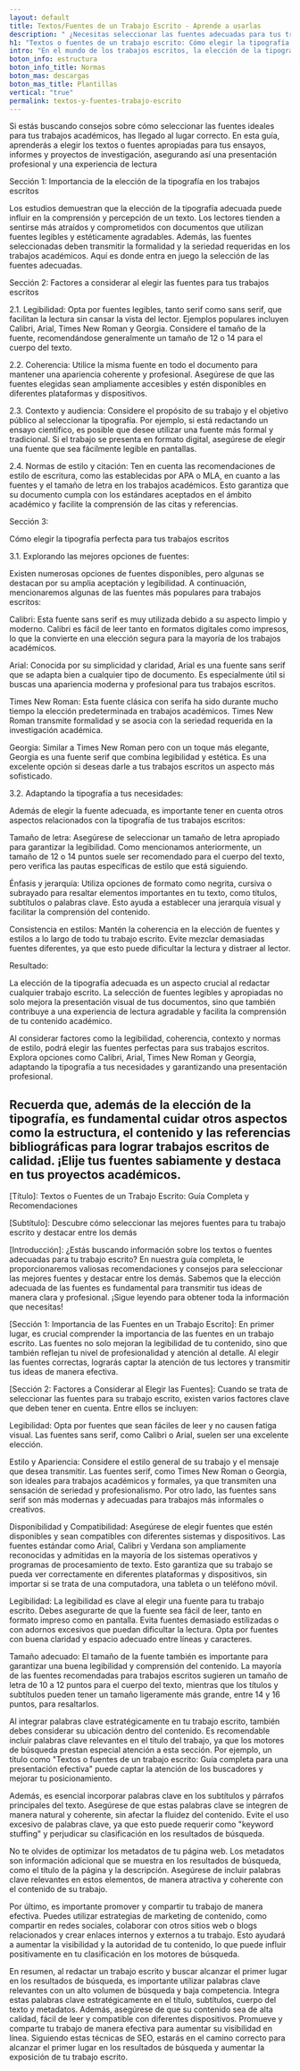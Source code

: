 ```yaml
---
layout: default
title: Textos/Fuentes de un Trabajo Escrito - Aprende a usarlas
description: " ¿Necesitas seleccionar las fuentes adecuadas para tus trabajos escritos? Al elegir la tipografía perfecta, destacará la calidad de tus textos académicos."
h1: "Textos o fuentes de un trabajo escrito: Cómo elegir la tipografía perfecta para tus documentos"
intro: "En el mundo de los trabajos escritos, la elección de la tipografía adecuada juega un papel fundamental en la presentación y legibilidad de tus documentos."
boton_info: estructura
boton_info_title: Normas
boton_mas: descargas
boton_mas_title: Plantillas
vertical: "true"
permalink: textos-y-fuentes-trabajo-escrito
---
```

 Si estás buscando consejos sobre cómo seleccionar las fuentes ideales para tus trabajos académicos, has llegado al lugar correcto. En esta guía, aprenderás a elegir los textos o fuentes apropiadas para tus ensayos, informes y proyectos de investigación, asegurando así una presentación profesional y una experiencia de lectura 
 
Sección 1: Importancia de la elección de la tipografía en los trabajos escritos

Los estudios demuestran que la elección de la tipografía adecuada puede influir en la comprensión y percepción de un texto. Los lectores tienden a sentirse más atraídos y comprometidos con documentos que utilizan fuentes legibles y estéticamente agradables. Además, las fuentes seleccionadas deben transmitir la formalidad y la seriedad requeridas en los trabajos académicos. Aquí es donde entra en juego la selección de las fuentes adecuadas.

Sección 2: Factores a considerar al elegir las fuentes para tus trabajos escritos

2.1. Legibilidad: Opta por fuentes legibles, tanto serif como sans serif, que facilitan la lectura sin cansar la vista del lector. Ejemplos populares incluyen Calibri, Arial, Times New Roman y Georgia. Considere el tamaño de la fuente, recomendándose generalmente un tamaño de 12 o 14 para el cuerpo del texto.

2.2. Coherencia: Utilice la misma fuente en todo el documento para mantener una apariencia coherente y profesional. Asegúrese de que las fuentes elegidas sean ampliamente accesibles y estén disponibles en diferentes plataformas y dispositivos.

2.3. Contexto y audiencia: Considere el propósito de su trabajo y el objetivo público al seleccionar la tipografía. Por ejemplo, si está redactando un ensayo científico, es posible que desee utilizar una fuente más formal y tradicional. Si el trabajo se presenta en formato digital, asegúrese de elegir una fuente que sea fácilmente legible en pantallas.

2.4. Normas de estilo y citación: Ten en cuenta las recomendaciones de estilo de escritura, como las establecidas por APA o MLA, en cuanto a las fuentes y el tamaño de letra en los trabajos académicos. Esto garantiza que su documento cumpla con los estándares aceptados en el ámbito académico y facilite la comprensión de las citas y referencias.

Sección 3:

Cómo elegir la tipografía perfecta para tus trabajos escritos

3.1. Explorando las mejores opciones de fuentes:

Existen numerosas opciones de fuentes disponibles, pero algunas se destacan por su amplia aceptación y legibilidad. A continuación, mencionaremos algunas de las fuentes más populares para trabajos escritos:

Calibri: Esta fuente sans serif es muy utilizada debido a su aspecto limpio y moderno. Calibri es fácil de leer tanto en formatos digitales como impresos, lo que la convierte en una elección segura para la mayoría de los trabajos académicos.

Arial: Conocida por su simplicidad y claridad, Arial es una fuente sans serif que se adapta bien a cualquier tipo de documento. Es especialmente útil si buscas una apariencia moderna y profesional para tus trabajos escritos.

Times New Roman: Esta fuente clásica con serifa ha sido durante mucho tiempo la elección predeterminada en trabajos académicos. Times New Roman transmite formalidad y se asocia con la seriedad requerida en la investigación académica.

Georgia: Similar a Times New Roman pero con un toque más elegante, Georgia es una fuente serif que combina legibilidad y estética. Es una excelente opción si deseas darle a tus trabajos escritos un aspecto más sofisticado.

3.2. Adaptando la tipografía a tus necesidades:

Además de elegir la fuente adecuada, es importante tener en cuenta otros aspectos relacionados con la tipografía de tus trabajos escritos:

Tamaño de letra: Asegúrese de seleccionar un tamaño de letra apropiado para garantizar la legibilidad. Como mencionamos anteriormente, un tamaño de 12 o 14 puntos suele ser recomendado para el cuerpo del texto, pero verifica las pautas específicas de estilo que está siguiendo.

Énfasis y jerarquía: Utiliza opciones de formato como negrita, cursiva o subrayado para resaltar elementos importantes en tu texto, como títulos, subtítulos o palabras clave. Esto ayuda a establecer una jerarquía visual y facilitar la comprensión del contenido.

Consistencia en estilos: Mantén la coherencia en la elección de fuentes y estilos a lo largo de todo tu trabajo escrito. Evite mezclar demasiadas fuentes diferentes, ya que esto puede dificultar la lectura y distraer al lector.

Resultado:

La elección de la tipografía adecuada es un aspecto crucial al redactar cualquier trabajo escrito. La selección de fuentes legibles y apropiadas no solo mejora la presentación visual de tus documentos, sino que también contribuye a una experiencia de lectura agradable y facilita la comprensión de tu contenido académico.

Al considerar factores como la legibilidad, coherencia, contexto y normas de estilo, podrá elegir las fuentes perfectas para sus trabajos escritos. Explora opciones como Calibri, Arial, Times New Roman y Georgia, adaptando la tipografía a tus necesidades y garantizando una presentación profesional.

## Recuerda que, además de la elección de la tipografía, es fundamental cuidar otros aspectos como la estructura, el contenido y las referencias bibliográficas para lograr trabajos escritos de calidad. ¡Elije tus fuentes sabiamente y destaca en tus proyectos académicos.

\[Título]: Textos o Fuentes de un Trabajo Escrito: Guía Completa y Recomendaciones

\[Subtítulo]: Descubre cómo seleccionar las mejores fuentes para tu trabajo escrito y destacar entre los demás

\[Introducción]: ¿Estás buscando información sobre los textos o fuentes adecuadas para tu trabajo escrito? En nuestra guía completa, le proporcionaremos valiosas recomendaciones y consejos para seleccionar las mejores fuentes y destacar entre los demás. Sabemos que la elección adecuada de las fuentes es fundamental para transmitir tus ideas de manera clara y profesional. ¡Sigue leyendo para obtener toda la información que necesitas!

\[Sección 1: Importancia de las Fuentes en un Trabajo Escrito]: En primer lugar, es crucial comprender la importancia de las fuentes en un trabajo escrito. Las fuentes no solo mejoran la legibilidad de tu contenido, sino que también reflejan tu nivel de profesionalidad y atención al detalle. Al elegir las fuentes correctas, lograrás captar la atención de tus lectores y transmitir tus ideas de manera efectiva.

\[Sección 2: Factores a Considerar al Elegir las Fuentes]: Cuando se trata de seleccionar las fuentes para su trabajo escrito, existen varios factores clave que deben tener en cuenta. Entre ellos se incluyen:

Legibilidad: Opta por fuentes que sean fáciles de leer y no causen fatiga visual. Las fuentes sans serif, como Calibri o Arial, suelen ser una excelente elección.

Estilo y Apariencia: Considere el estilo general de su trabajo y el mensaje que desea transmitir. Las fuentes serif, como Times New Roman o Georgia, son ideales para trabajos académicos y formales, ya que transmiten una sensación de seriedad y profesionalismo. Por otro lado, las fuentes sans serif son más modernas y adecuadas para trabajos más informales o creativos.

Disponibilidad y Compatibilidad: Asegúrese de elegir fuentes que estén
disponibles y sean compatibles con diferentes sistemas y dispositivos. Las fuentes estándar como Arial, Calibri y Verdana son ampliamente reconocidas y admitidas en la mayoría de los sistemas operativos y programas de procesamiento de texto. Esto garantiza que su trabajo se pueda ver correctamente en diferentes plataformas y dispositivos, sin importar si se trata de una computadora, una tableta o un teléfono móvil.

Legibilidad: La legibilidad es clave al elegir una fuente para tu trabajo escrito. Debes asegurarte de que la fuente sea fácil de leer, tanto en formato impreso como en pantalla. Evita fuentes demasiado estilizadas o con adornos excesivos que puedan dificultar la lectura. Opta por fuentes con buena claridad y espacio adecuado entre líneas y caracteres.

Tamaño adecuado: El tamaño de la fuente también es importante para garantizar una buena legibilidad
y comprensión del contenido. La mayoría de las fuentes recomendadas para trabajos escritos sugieren un tamaño de letra de 10 a 12 puntos para el cuerpo del texto, mientras que los títulos y subtítulos pueden tener un tamaño ligeramente más grande, entre 14 y 16 puntos, para resaltarlos.

Al integrar palabras clave estratégicamente en tu trabajo escrito, también debes considerar su ubicación dentro del contenido. Es recomendable incluir palabras clave relevantes en el título del trabajo, ya que los motores de búsqueda prestan especial atención a esta sección. Por ejemplo, un título como "Textos o fuentes de un trabajo escrito: Guía completa para una presentación efectiva" puede captar la atención de los buscadores y mejorar tu posicionamiento.

Además, es esencial incorporar palabras clave en los subtítulos y párrafos principales del texto. Asegúrese de que estas palabras clave se integren de manera natural y coherente, sin afectar la fluidez del contenido. Evite el uso excesivo de palabras clave, ya que esto puede requerir como "keyword stuffing" y perjudicar su clasificación en los resultados de búsqueda.

No te olvides de optimizar los metadatos de tu página web. Los metadatos son información adicional que se muestra en los resultados de búsqueda, como el título de la página y la descripción. Asegúrese de incluir palabras clave relevantes en estos elementos, de manera atractiva y coherente con el contenido de su trabajo.

Por último, es importante promover y compartir tu trabajo de manera efectiva. Puedes utilizar estrategias de marketing de contenido, como compartir en redes sociales, colaborar con otros sitios web o blogs relacionados y crear enlaces internos y externos a tu trabajo. Esto ayudará a aumentar la visibilidad y la autoridad de tu contenido, lo que puede influir positivamente en tu clasificación en los motores de búsqueda.

En resumen, al redactar un trabajo escrito y buscar alcanzar el primer lugar en los resultados de búsqueda, es importante utilizar palabras clave relevantes con un alto volumen de búsqueda y baja competencia. Integra estas palabras clave estratégicamente en el título, subtítulos, cuerpo del texto y metadatos. Además, asegúrese de que su contenido sea de alta calidad, fácil de leer y compatible con diferentes dispositivos. Promueve y comparte tu trabajo de manera efectiva para aumentar su visibilidad en línea. Siguiendo estas técnicas de SEO, estarás en el camino correcto para alcanzar el primer lugar en los resultados de búsqueda y aumentar la exposición de tu trabajo escrito.